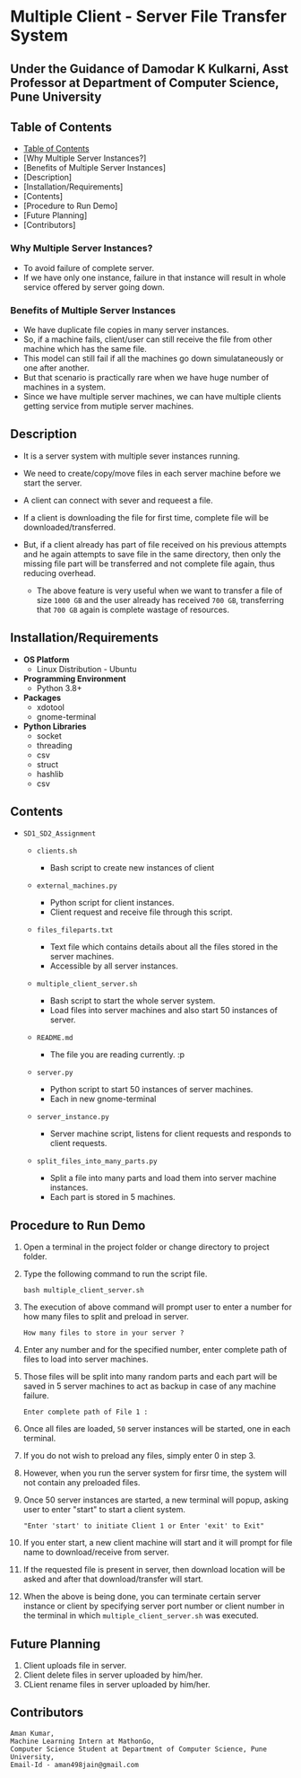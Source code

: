 # Multiple Client - Server File Transfer System

## Under the Guidance of Damodar K Kulkarni, Asst Professor at Department of Computer Science, Pune University

## Table of Contents
- [Table of Contents]()
- [Why Multiple Server Instances?]
- [Benefits of Multiple Server Instances]
- [Description]
- [Installation/Requirements]
- [Contents]
- [Procedure to Run Demo]
- [Future Planning]
- [Contributors]

### Why Multiple Server Instances?

- To avoid failure of complete server.
- If we have only one instance, failure in that instance will result in whole service offered by server going down.

### Benefits of Multiple Server Instances

- We have duplicate file copies in many server instances.
- So, if a machine fails, client/user can still receive the file from other machine which has the same file.
- This model can still fail if all the machines go down simulataneously or one after another.
- But that scenario is practically rare when we have huge number of machines in a system.
- Since we have multiple server machines, we can have multiple clients getting service from mutiple server machines.

## Description

- It is a server system with multiple sever instances running.

- We need to create/copy/move files in each server machine before we start the server.
- A client can connect with sever and requeest a file.
- If a client is downloading the file for first time, complete file will be downloaded/transferred.
- But, if a client already has part of file received on his previous attempts and he again attempts to save file in the same directory, then only the missing file part will be transferred and not complete file again, thus reducing overhead.
  - The above feature is very useful when we want to transfer a file of size `1000 GB` and the user already has received `700 GB`, transferring that `700 GB` again is complete wastage of resources.

## Installation/Requirements

- **OS Platform**
  - Linux Distribution - Ubuntu
- **Programming Environment**
  - Python 3.8+
- **Packages**
  - xdotool
  - gnome-terminal
- **Python Libraries**
  - socket
  - threading
  - csv
  - struct
  - hashlib
  - csv

## Contents

- `SD1_SD2_Assignment`

  - `clients.sh`

    - Bash script to create new instances of client

  - `external_machines.py`

    - Python script for client instances.
    - Client request and receive file through this script.

  - `files_fileparts.txt`

    - Text file which contains details about all the files stored in the server machines.
    - Accessible by all server instances.

  - `multiple_client_server.sh`

    - Bash script to start the whole server system.
    - Load files into server machines and also start 50 instances of server.

  - `README.md`

    - The file you are reading currently. :p

  - `server.py`

    - Python script to start 50 instances of server machines.
    - Each in new gnome-terminal

  - `server_instance.py`

    - Server machine script, listens for client requests and responds to client requests.

  - `split_files_into_many_parts.py`

    - Split a file into many parts and load them into server machine instances.
    - Each part is stored in 5 machines.

## Procedure to Run Demo

1. Open a terminal in the project folder or change directory to project folder.
2. Type the following command to run the script file.

   `bash multiple_client_server.sh`

3. The execution of above command will prompt user to enter a number for how many files to split and preload in server.

   `How many files to store in your server ?`

4. Enter any number and for the specified number, enter complete path of files to load into server machines.
5. Those files will be split into many random parts and each part will be saved in 5 server machines to act as backup in case of any machine failure.

   `Enter complete path of File 1 :`

6. Once all files are loaded, `50` server instances will be started, one in each terminal.
7. If you do not wish to preload any files, simply enter 0 in step 3.
8. However, when you run the server system for firsr time, the system will not contain any preloaded files.
9. Once 50 server instances are started, a new terminal will popup, asking user to enter "start" to start a client system.

   `"Enter 'start' to initiate Client 1 or Enter 'exit' to Exit"`

10. If you enter start, a new client machine will start and it will prompt for file name to download/receive from server.
11. If the requested file is present in server, then download location will be asked and after that download/transfer will start.
12. When the above is being done, you can terminate certain server instance or client by specifying server port number or client number in the terminal in which `multiple_client_server.sh` was executed.

## Future Planning

1. Client uploads file in server.
2. Client delete files in server uploaded by him/her.
3. CLient rename files in server uploaded by him/her.

## Contributors

```text
Aman Kumar,
Machine Learning Intern at MathonGo,
Computer Science Student at Department of Computer Science, Pune University,
Email-Id - aman498jain@gmail.com
```
